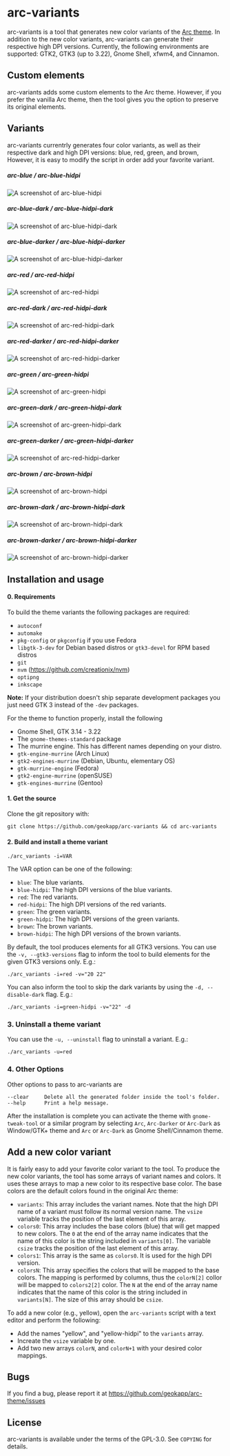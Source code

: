 # arc-variants

arc-variants is a tool that generates new color variants of the [Arc theme](https://raw.githubusercontent.com/horst3180/arc-theme). In addition to the new color variants, arc-variants can generate their respective high DPI versions. Currently, the following environments are supported: GTK2, GTK3 (up to 3.22), Gnome Shell, xfwm4, and Cinnamon.

## Custom elements

arc-variants adds some custom elements to the Arc theme. However, if you prefer the vanilla Arc theme, then the tool gives you the option to preserve its original elements.

## Variants 

arc-variants currentrly generates four color variants, as well as their respective dark and high DPI versions: blue, red, green, and brown, However, it is easy to modify the script in order add your favorite variant.

##### arc-blue / arc-blue-hidpi

![A screenshot of arc-blue-hidpi](https://raw.githubusercontent.com/geokapp/arc-variants/master/examples/blue-light.png)

##### arc-blue-dark / arc-blue-hidpi-dark

![A screenshot of arc-blue-hidpi-dark](https://raw.githubusercontent.com/geokapp/arc-variants/master/examples/blue-dark.png)

##### arc-blue-darker / arc-blue-hidpi-darker

![A screenshot of arc-blue-hidpi-darker](https://raw.githubusercontent.com/geokapp/arc-variants/master/examples/blue-darker.png)

##### arc-red / arc-red-hidpi

![A screenshot of arc-red-hidpi](https://raw.githubusercontent.com/geokapp/arc-variants/master/examples/red-light.png)

##### arc-red-dark / arc-red-hidpi-dark

![A screenshot of arc-red-hidpi-dark](https://raw.githubusercontent.com/geokapp/arc-variants/master/examples/red-dark.png)

##### arc-red-darker / arc-red-hidpi-darker

![A screenshot of arc-red-hidpi-darker](https://raw.githubusercontent.com/geokapp/arc-variants/master/examples/red-darker.png)

##### arc-green / arc-green-hidpi

![A screenshot of arc-green-hidpi](https://raw.githubusercontent.com/geokapp/arc-variants/master/examples/green-light.png)

##### arc-green-dark / arc-green-hidpi-dark

![A screenshot of arc-green-hidpi-dark](https://raw.githubusercontent.com/geokapp/arc-variants/master/examples/green-dark.png)

##### arc-green-darker / arc-green-hidpi-darker

![A screenshot of arc-red-hidpi-darker](https://raw.githubusercontent.com/geokapp/arc-variants/master/examples/green-darker.png)

##### arc-brown / arc-brown-hidpi

![A screenshot of arc-brown-hidpi](https://raw.githubusercontent.com/geokapp/arc-variants/master/examples/brown-light.png)

##### arc-brown-dark / arc-brown-hidpi-dark

![A screenshot of arc-brown-hidpi-dark](https://raw.githubusercontent.com/geokapp/arc-variants/master/examples/brown-dark.png)

##### arc-brown-darker / arc-brown-hidpi-darker

![A screenshot of arc-brown-hidpi-darker](https://raw.githubusercontent.com/geokapp/arc-variants/master/examples/brown-darker.png)

## Installation and usage

#### 0. Requirements

To build the theme variants the following packages are required: 
* `autoconf`
* `automake`
* `pkg-config` or `pkgconfig` if you use Fedora
* `libgtk-3-dev` for Debian based distros or `gtk3-devel` for RPM based distros
* `git` 
* `nvm` (https://github.com/creationix/nvm)
* `optipng`
* `inkscape`

**Note:** If your distribution doesn't ship separate development packages you just need GTK 3 instead of the `-dev` packages.

For the theme to function properly, install the following
* Gnome Shell, GTK 3.14 - 3.22
* The `gnome-themes-standard` package
* The murrine engine. This has different names depending on your distro.
* `gtk-engine-murrine` (Arch Linux)
* `gtk2-engines-murrine` (Debian, Ubuntu, elementary OS)
* `gtk-murrine-engine` (Fedora)
* `gtk2-engine-murrine` (openSUSE)
* `gtk-engines-murrine` (Gentoo)

#### 1. Get the source

Clone the git repository with:

    git clone https://github.com/geokapp/arc-variants && cd arc-variants

#### 2. Build and install a theme variant

    ./arc_variants -i=VAR

The VAR option can be one of the following:
* `blue`: The blue variants.
* `blue-hidpi`: The high DPI versions of the blue variants.
* `red`: The red variants.
* `red-hidpi`: The high DPI versions of the red variants.
* `green`: The green variants.
* `green-hidpi`: The high DPI versions of the green variants.
* `brown`: The brown variants.
* `brown-hidpi`: The high DPI versions of the brown variants.

By default, the tool produces elements for all GTK3 versions. You can use the `-v, --gtk3-versions` flag to inform the tool to build elements for the given GTK3 versions only. E.g.: 

    ./arc_variants -i=red -v="20 22"

You can also inform the tool to skip the dark variants by using the `-d, --disable-dark` flag. E.g.:   

    ./arc_variants -i=green-hidpi -v="22" -d

### 3. Uninstall a theme variant

You can use the `-u, --uninstall` flag to uninstall a variant. E.g.:

    ./arc_variants -u=red

### 4. Other Options

Other options to pass to arc-variants are

    --clear     Delete all the generated folder inside the tool's folder.
    --help      Print a help message.

After the installation is complete you can activate the theme with `gnome-tweak-tool` or a similar program by selecting `Arc`, `Arc-Darker` or `Arc-Dark` as Window/GTK+ theme and `Arc` or `Arc-Dark` as Gnome Shell/Cinnamon theme.

## Add a new color variant

It is fairly easy to add your favorite color variant to the tool. To produce the new color variants, the tool has some arrays of variant names and colors. It uses these arrays to map a new color to its respective base color. The base colors are the default colors found in the original Arc theme:

* `variants`: This array includes the variant names. Note that the high DPI name of a variant must follow its normal version name. The `vsize` variable tracks the position of the last element of this array.
* `colors0`: This array includes the base colors (blue) that will get mapped to new colors. The `0` at the end of the array name indicates that the name of this color is the string included in `variants[0]`. The variable `csize` tracks the position of the last element of this array.
* `colors1`: This array is the same as `colors0`. It is used for the high DPI version.
* `colorsN`: This array specifies the colors that  will be mapped to the base colors. The mapping is performed by columns, thus the `colorN[2]` collor will be mapped to `colors2[2]` color. The `N` at the end of the array name indicates that the name of this color is the string included in `variants[N]`. The size of this array should be `csize`.

To add a new color (e.g., yellow), open the `arc-variants` script with a text editor and perform the following:

* Add the names "yellow", and "yellow-hidpi" to the `variants` array.
* Increate the `vsize` variable by one.
* Add two new arrays `colorN`, and `colorN+1` with your desired color mappings.

## Bugs
If you find a bug, please report it at https://github.com/geokapp/arc-theme/issues

## License
arc-variants is available under the terms of the GPL-3.0. See `COPYING` for details.


